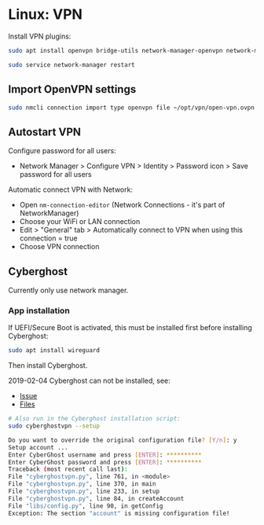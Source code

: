 # Linux: VPN

Install VPN plugins:

```bash
sudo apt install openvpn bridge-utils network-manager-openvpn network-manager-openvpn-gnome network-manager-pptp network-manager-pptp-gnome network-manager-vpnc network-manager-vpnc-gnome network-manager-openconnect network-manager-openconnect-gnome

sudo service network-manager restart
```

## Import OpenVPN settings

```bash
sudo nmcli connection import type openvpn file ~/opt/vpn/open-vpn.ovpn
```

## Autostart VPN

Configure password for all users:

* Network Manager > Configure VPN > Identity > Password icon > Save password for all users

Automatic connect VPN with Network:

* Open `nm-connection-editor` (Network Connections - it's part of NetworkManager)
* Choose your WiFi or LAN connection
* Edit > "General" tab > Automatically connect to VPN when using this connection = true
* Choose VPN connection

## Cyberghost

Currently only use network manager.

### App installation

If UEFI/Secure Boot is activated, this must be installed first before installing Cyberghost:

```bash
sudo apt install wireguard
```

Then install Cyberghost.

2019-02-04 Cyberghost can not be installed, see:

* [Issue](https://github.com/Cyb10101/notes/issues/2)
* [Files](../../Bugfix/2022-08-11_cyberghostvpn-ubuntu-20.04-1.3.4)

```bash
# Also run in the Cyberghost installation script:
sudo cyberghostvpn --setup

Do you want to override the original configuration file? [Y/n]: y
Setup account ...
Enter CyberGhost username and press [ENTER]: **********
Enter CyberGhost password and press [ENTER]: **********
Traceback (most recent call last):
File "cyberghostvpn.py", line 761, in <module>
File "cyberghostvpn.py", line 370, in main
File "cyberghostvpn.py", line 233, in setup
File "cyberghostvpn.py", line 84, in createAccount
File "libs/config.py", line 90, in getConfig
Exception: The section "account" is missing configuration file!
```
